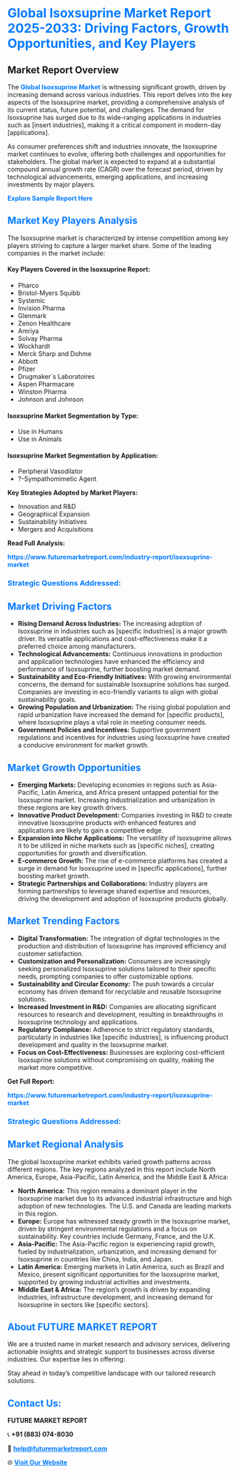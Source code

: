 <h1 style="color: #007BFF;">Global Isoxsuprine Market Report 2025-2033: Driving Factors, Growth Opportunities, and Key Players</h1>

<section id="overview">
<h2>Market Report Overview</h2>
<p>The <a href="https://www.futuremarketreport.com/industry-report/isoxsuprine-market" style="color: #007BFF; text-decoration: none;"><strong>Global Isoxsuprine Market</strong></a> is witnessing significant growth, driven by increasing demand across various industries. This report delves into the key aspects of the Isoxsuprine market, providing a comprehensive analysis of its current status, future potential, and challenges. The demand for Isoxsuprine has surged due to its wide-ranging applications in industries such as [insert industries], making it a critical component in modern-day [applications].</p>
<p>As consumer preferences shift and industries innovate, the Isoxsuprine market continues to evolve, offering both challenges and opportunities for stakeholders. The global market is expected to expand at a substantial compound annual growth rate (CAGR) over the forecast period, driven by technological advancements, emerging applications, and increasing investments by major players.</p>
</section>

<section id="overview">
<p><a href="https://www.futuremarketreport.com/request-sample/reportId=77927" style="color: #007BFF; text-decoration: none;"><strong>Explore Sample Report Here</strong></a></p>
</section>

<section id="key-players">
<h2 style="color: #007BFF;">Market Key Players Analysis</h2>
<p>The Isoxsuprine market is characterized by intense competition among key players striving to capture a larger market share. Some of the leading companies in the market include:</p>
<h4>Key Players Covered in the Isoxsuprine Report:</h4>
<ul><li>Pharco</li><li>Bristol-Myers Squibb</li><li>Systemic</li><li>Invision Pharma</li><li>Glenmark</li><li>Zenon Healthcare</li><li>Amriya</li><li>Solvay Pharma</li><li>Wockhardt</li><li>Merck Sharp and Dohme</li><li>Abbott</li><li>Pfizer</li><li>Drugmaker`s Laboratoires</li><li>Aspen Pharmacare</li><li>Winston Pharma</li><li>Johnson and Johnson</li></ul>
<h4>Isoxsuprine Market Segmentation by Type:</h4>
<ul><li>Use in Humans</li><li>Use in Animals</li></ul>

<h4>Isoxsuprine Market Segmentation by Application:</h4>
<ul><li>Peripheral Vasodilator</li><li>?-Sympathomimetic Agent</li></ul>
<p><strong>Key Strategies Adopted by Market Players:</strong></p>
<ul>
<li>Innovation and R&D</li>
<li>Geographical Expansion</li>
<li>Sustainability Initiatives</li>
<li>Mergers and Acquisitions</li>
</ul>
</section>

<section>
<p><strong>Read Full Analysis: </strong></p><a href="https://www.futuremarketreport.com/industry-report/isoxsuprine-market" style="color: #007BFF; text-decoration: none;"><strong>https://www.futuremarketreport.com/industry-report/isoxsuprine-market</strong></a>
<h3 style="color: #007BFF;">Strategic Questions Addressed:</h3>
</section>

<section id="driving-factors">
<h2 style="color: #007BFF;">Market Driving Factors</h2>
<ul>
<li><strong>Rising Demand Across Industries:</strong> The increasing adoption of Isoxsuprine in industries such as [specific industries] is a major growth driver. Its versatile applications and cost-effectiveness make it a preferred choice among manufacturers.</li>
<li><strong>Technological Advancements:</strong> Continuous innovations in production and application technologies have enhanced the efficiency and performance of Isoxsuprine, further boosting market demand.</li>
<li><strong>Sustainability and Eco-Friendly Initiatives:</strong> With growing environmental concerns, the demand for sustainable Isoxsuprine solutions has surged. Companies are investing in eco-friendly variants to align with global sustainability goals.</li>
<li><strong>Growing Population and Urbanization:</strong> The rising global population and rapid urbanization have increased the demand for [specific products], where Isoxsuprine plays a vital role in meeting consumer needs.</li>
<li><strong>Government Policies and Incentives:</strong> Supportive government regulations and incentives for industries using Isoxsuprine have created a conducive environment for market growth.</li>
</ul>
</section>

<section id="growth-opportunities">
<h2 style="color: #007BFF;">Market Growth Opportunities</h2>
<ul>
<li><strong>Emerging Markets:</strong> Developing economies in regions such as Asia-Pacific, Latin America, and Africa present untapped potential for the Isoxsuprine market. Increasing industrialization and urbanization in these regions are key growth drivers.</li>
<li><strong>Innovative Product Development:</strong> Companies investing in R&D to create innovative Isoxsuprine products with enhanced features and applications are likely to gain a competitive edge.</li>
<li><strong>Expansion into Niche Applications:</strong> The versatility of Isoxsuprine allows it to be utilized in niche markets such as [specific niches], creating opportunities for growth and diversification.</li>
<li><strong>E-commerce Growth:</strong> The rise of e-commerce platforms has created a surge in demand for Isoxsuprine used in [specific applications], further boosting market growth.</li>
<li><strong>Strategic Partnerships and Collaborations:</strong> Industry players are forming partnerships to leverage shared expertise and resources, driving the development and adoption of Isoxsuprine products globally.</li>
</ul>
</section>

<section id="trending-factors">
<h2 style="color: #007BFF;">Market Trending Factors</h2>
<ul>
<li><strong>Digital Transformation:</strong> The integration of digital technologies in the production and distribution of Isoxsuprine has improved efficiency and customer satisfaction.</li>
<li><strong>Customization and Personalization:</strong> Consumers are increasingly seeking personalized Isoxsuprine solutions tailored to their specific needs, prompting companies to offer customizable options.</li>
<li><strong>Sustainability and Circular Economy:</strong> The push towards a circular economy has driven demand for recyclable and reusable Isoxsuprine solutions.</li>
<li><strong>Increased Investment in R&D:</strong> Companies are allocating significant resources to research and development, resulting in breakthroughs in Isoxsuprine technology and applications.</li>
<li><strong>Regulatory Compliance:</strong> Adherence to strict regulatory standards, particularly in industries like [specific industries], is influencing product development and quality in the Isoxsuprine market.</li>
<li><strong>Focus on Cost-Effectiveness:</strong> Businesses are exploring cost-efficient Isoxsuprine solutions without compromising on quality, making the market more competitive.</li>
</ul>
</section>

<section>
<p><strong>Get Full Report: </strong></p><a href="https://www.futuremarketreport.com/industry-report/isoxsuprine-market" style="color: #007BFF; text-decoration: none;"><strong>https://www.futuremarketreport.com/industry-report/isoxsuprine-market</strong></a>
<h3 style="color: #007BFF;">Strategic Questions Addressed:</h3>
</section>


<section id="regional-analysis">
<h2 style="color: #007BFF;">Market Regional Analysis</h2>
<p>The global Isoxsuprine market exhibits varied growth patterns across different regions. The key regions analyzed in this report include North America, Europe, Asia-Pacific, Latin America, and the Middle East & Africa:</p>
<ul>
<li><strong>North America:</strong> This region remains a dominant player in the Isoxsuprine market due to its advanced industrial infrastructure and high adoption of new technologies. The U.S. and Canada are leading markets in this region.</li>
<li><strong>Europe:</strong> Europe has witnessed steady growth in the Isoxsuprine market, driven by stringent environmental regulations and a focus on sustainability. Key countries include Germany, France, and the U.K.</li>
<li><strong>Asia-Pacific:</strong> The Asia-Pacific region is experiencing rapid growth, fueled by industrialization, urbanization, and increasing demand for Isoxsuprine in countries like China, India, and Japan.</li>
<li><strong>Latin America:</strong> Emerging markets in Latin America, such as Brazil and Mexico, present significant opportunities for the Isoxsuprine market, supported by growing industrial activities and investments.</li>
<li><strong>Middle East & Africa:</strong> The region’s growth is driven by expanding industries, infrastructure development, and increasing demand for Isoxsuprine in sectors like [specific sectors].</li>
</ul>
</section>

<footer>
<h2 style="color: #007BFF;">About FUTURE MARKET REPORT</h2>
<p>We are a trusted name in market research and advisory services, delivering actionable insights and strategic support to businesses across diverse industries. Our expertise lies in offering:</p>

<p>Stay ahead in today’s competitive landscape with our tailored research solutions.</p>

<h2 style="color: #007BFF;">Contact Us:</h2>
<p><strong>FUTURE MARKET REPORT</strong></p>
<p>📞 <strong>+91 (883) 074-8030</strong></p>
<p>📧 <strong><a href="mailto:help@futuremarketreport.com" style="color: #007BFF;">help@futuremarketreport.com</a></strong></p>
<p>🌐 <strong><a href="https://www.futuremarketreport.com/" style="color: #007BFF;">Visit Our Website</a></strong></p>
</footer>